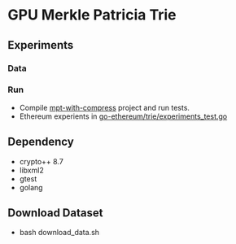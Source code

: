 # GPU Merkle Patricia Trie
## Experiments
### Data

### Run
* Compile [mpt-with-compress](./mpt-with-compress/) project and run tests.
* Ethereum experients in [go-ethereum/trie/experiments_test.go](./go-ethereum/trie/experiments_test.go)
## Dependency
* crypto++ 8.7
* libxml2
* gtest
* golang
## Download Dataset
* bash download_data.sh
